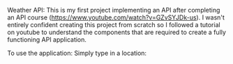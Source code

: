 Weather API:
This is my first project implementing an API after completing an API course (https://www.youtube.com/watch?v=GZvSYJDk-us). I wasn't entirely confident creating this project from scratch so I followed a tutorial on youtube to understand the components that are required to create a fully functioning API application.

To use the application:
Simply type in a location:
